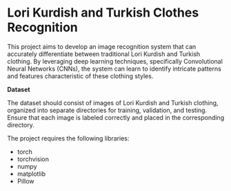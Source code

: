 # Lori Kurdish and Turkish Clothes Recognition
This project aims to develop an image recognition system that can accurately differentiate between traditional Lori Kurdish and Turkish clothing. By leveraging deep learning techniques, specifically Convolutional Neural Networks (CNNs), the system can learn to identify intricate patterns and features characteristic of these clothing styles.

**Dataset**

The dataset should consist of images of Lori Kurdish and Turkish clothing, organized into separate directories for training, validation, and testing. Ensure that each image is labeled correctly and placed in the corresponding directory.

The project requires the following libraries:

- torch
- torchvision
- numpy
- matplotlib
- Pillow
